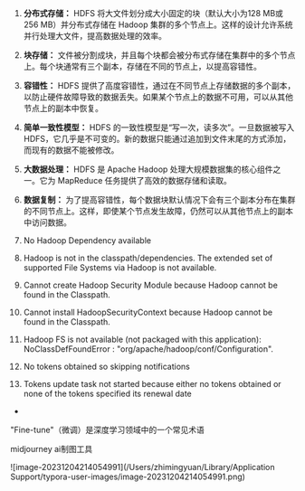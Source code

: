 1. **分布式存储：** HDFS 将大文件划分成大小固定的块（默认大小为128 MB或256 MB）并分布式存储在 Hadoop 集群的多个节点上。这样的设计允许系统并行处理大文件，提高数据处理的效率。
2. **块存储：** 文件被分割成块，并且每个块都会被分布式存储在集群中的多个节点上。每个块通常有三个副本，存储在不同的节点上，以提高容错性。
3. **容错性：** HDFS 提供了高度容错性，通过在不同节点上存储数据的多个副本，以防止硬件故障导致的数据丢失。如果某个节点上的数据不可用，可以从其他节点上的副本中恢复。
4. **简单一致性模型：** HDFS 的一致性模型是“写一次，读多次”。一旦数据被写入 HDFS，它几乎是不可变的。新的数据只能通过追加到文件末尾的方式添加，而现有的数据不能被修改。
5. **大数据处理：** HDFS 是 Apache Hadoop 处理大规模数据集的核心组件之一。它为 MapReduce 任务提供了高效的数据存储和读取。
6. **数据复制：** 为了提高容错性，每个数据块默认情况下会有三个副本分布在集群的不同节点上。这样，即使某个节点发生故障，仍然可以从其他节点上的副本中访问数据。



1. No Hadoop Dependency available
2. Hadoop is not in the classpath/dependencies. The extended set of supported File Systems via Hadoop is not available.
3. Cannot create Hadoop Security Module because Hadoop cannot be found in the Classpath.
4. Cannot install HadoopSecurityContext because Hadoop cannot be found in the Classpath.
5.  Hadoop FS is not available (not packaged with this application): NoClassDefFoundError : "org/apache/hadoop/conf/Configuration".
6.  No tokens obtained so skipping notifications
7. Tokens update task not started because either no tokens obtained or none of the tokens specified its renewal date

- 

"Fine-tune"（微调）是深度学习领域中的一个常见术语

midjourney ai制图工具

![image-20231204214054991](/Users/zhimingyuan/Library/Application Support/typora-user-images/image-20231204214054991.png)
